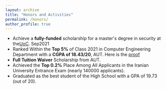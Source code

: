 ```yaml
---
layout: archive
title: "Honors and Activities"
permalink: /honors/
author_profile: true
---
```



<ul>

<li>Achieve a <b>fully-funded</b> scholarship for a master's degree in security at the<a href="https://www.ucalgary.ca">UoC</a>. Sep2021</li>

<li>Ranked Within the <b>Top 5%</b> of Class 2021 in Computer Engineering Department with a <b>CGPA of 18.43/20</b>, AUT. Here is the <a href="/files/proof.pdf">proof</a></li> 

<li><b>Full Tuition Waiver</b> Scholarship from AUT.</li>

<li>Achieved the <b>Top 0.2%</b> Place Among All Applicants in the Iranian University Entrance Exam (nearly 140000 applicants).</li>

<li>Graduated as the best student of the High School with a GPA of 19.73 (out of 20).</li>
</ul>


